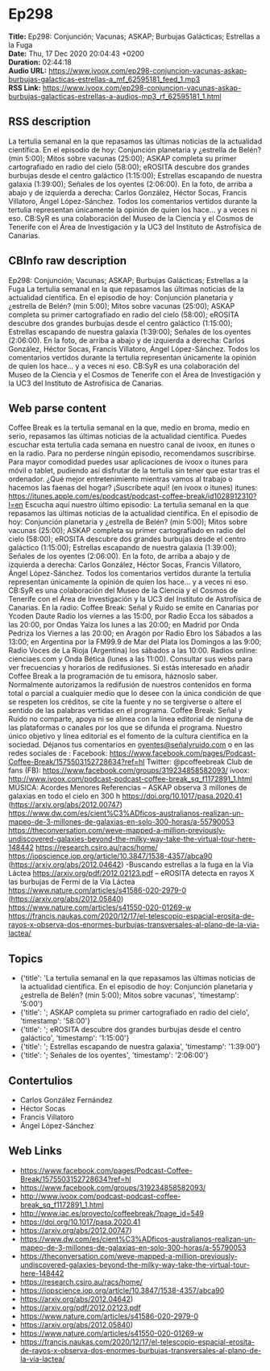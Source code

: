 # Ep298  
**Title:** Ep298: Conjunción; Vacunas; ASKAP; Burbujas Galácticas; Estrellas a la Fuga  
**Date:** Thu, 17 Dec 2020 20:04:43 +0200  
**Duration:** 02:44:18  
**Audio URL:** https://www.ivoox.com/ep298-conjuncion-vacunas-askap-burbujas-galacticas-estrellas-a_mf_62595181_feed_1.mp3  
**RSS Link:** https://www.ivoox.com/ep298-conjuncion-vacunas-askap-burbujas-galacticas-estrellas-a-audios-mp3_rf_62595181_1.html  

## RSS description
La tertulia semanal en la que repasamos las últimas noticias de la actualidad científica. En el episodio de hoy: Conjunción planetaria y ¿estrella de Belén? (min 5:00); Mitos sobre vacunas (25:00); ASKAP completa su primer cartografiado en radio del cielo (58:00); eROSITA descubre dos grandes burbujas desde el centro galáctico (1:15:00); Estrellas escapando de nuestra galaxia (1:39:00); Señales de los oyentes (2:06:00). En la foto, de arriba a abajo y de izquierda a derecha: Carlos González, Héctor Socas, Francis Villatoro, Ángel López-Sánchez. Todos los comentarios vertidos durante la tertulia representan únicamente la opinión de quien los hace... y a veces ni eso. CB:SyR es una colaboración del Museo de la Ciencia y el Cosmos de Tenerife con el Área de Investigación y la UC3 del Instituto de Astrofísica de Canarias.

## CBInfo raw description
Ep298: Conjunción; Vacunas; ASKAP; Burbujas Galácticas; Estrellas a la Fuga
La tertulia semanal en la que repasamos las últimas noticias de la actualidad científica. En el episodio de hoy: Conjunción planetaria y ¿estrella de Belén? (min 5:00); Mitos sobre vacunas (25:00); ASKAP completa su primer cartografiado en radio del cielo (58:00); eROSITA descubre dos grandes burbujas desde el centro galáctico (1:15:00); Estrellas escapando de nuestra galaxia (1:39:00); Señales de los oyentes (2:06:00). En la foto, de arriba a abajo y de izquierda a derecha: Carlos González, Héctor Socas, Francis Villatoro, Ángel López-Sánchez. Todos los comentarios vertidos durante la tertulia representan únicamente la opinión de quien los hace... y a veces ni eso. CB:SyR es una colaboración del Museo de la Ciencia y el Cosmos de Tenerife con el Área de Investigación y la UC3 del Instituto de Astrofísica de Canarias.


## Web parse content
Coffee Break es la tertulia semanal en la que, medio en broma, medio en serio, repasamos las últimas noticias de la actualidad científica. Puedes escuchar esta tertulia cada semana en nuestro canal de ivoox, en itunes o en la radio. Para no perderse ningún episodio, recomendamos suscribirse. Para mayor comodidad puedes usar aplicaciones de ivoox o itunes para móvil o tablet, pudiendo así disfrutar de la tertulia sin tener que estar tras el ordenador. ¿Qué mejor entretenimiento mientras vamos al trabajo o hacemos las faenas del hogar? ¡Suscríbete aquí! (en ivoox o itunes) itunes: https://itunes.apple.com/es/podcast/podcast-coffee-break/id1028912310?l=en Escucha aquí nuestro último episodio: La tertulia semanal en la que repasamos las últimas noticias de la actualidad científica. En el episodio de hoy: Conjunción planetaria y ¿estrella de Belén? (min 5:00); Mitos sobre vacunas (25:00); ASKAP completa su primer cartografiado en radio del cielo (58:00); eROSITA descubre dos grandes burbujas desde el centro galáctico (1:15:00); Estrellas escapando de nuestra galaxia (1:39:00); Señales de los oyentes (2:06:00). En la foto, de arriba a abajo y de izquierda a derecha: Carlos González, Héctor Socas, Francis Villatoro, Ángel López-Sánchez. Todos los comentarios vertidos durante la tertulia representan únicamente la opinión de quien los hace… y a veces ni eso. CB:SyR es una colaboración del Museo de la Ciencia y el Cosmos de Tenerife con el Área de Investigación y la UC3 del Instituto de Astrofísica de Canarias. En la radio: Coffee Break: Señal y Ruido se emite en Canarias por Ycoden Daute Radio los viernes a las 15:00, por Radio Ecca los sábados a las 20:00, por Ondas Yaiza los lunes a las 20:00; en Madrid por Onda Pedriza los Viernes a las 20:00; en Aragón por Radio Ebro los Sábados a las 13:00; en Argentina por la FM99.9 de Mar del Plata los Domingos a las 9:00; Radio Voces de La Rioja (Argentina) los sábados a las 10:00. Radios online: cienciaes.com y Onda Bética (lunes a las 11:00). Consultar sus webs para ver frecuencias y horarios de redifusiones. Si estás interesado en añadir Coffee Break a la programación de tu emisora, háznoslo saber. Normalmente autorizamos la redifusión de nuestros contenidos en forma total o parcial a cualquier medio que lo desee con la única condición de que se respeten los créditos, se cite la fuente y no se tergiverse o altere el sentido de las palabras vertidas en el programa. Coffee Break: Señal y Ruido no comparte, apoya ni se alinea con la línea editorial de ninguna de las plataformas o canales por los que se difunda el programa. Nuestro único objetivo y línea editorial es el fomento de la cultura científica en la sociedad. Déjanos tus comentarios en oyentes@señalyruido.com o en las redes sociales de : Facebook: https://www.facebook.com/pages/Podcast-Coffee-Break/1575503152728634?ref=hl Twitter: @pcoffeebreak Club de fans (FB): https://www.facebook.com/groups/319234858582093/ ivoox: http://www.ivoox.com/podcast-podcast-coffee-break_sq_f1172891_1.html MÚSICA: Acordes Menores Referencias – ASKAP observa 3 millones de galaxias en todo el cielo en 300 h https://doi.org/10.1017/pasa.2020.41 (https://arxiv.org/abs/2012.00747) https://www.dw.com/es/cient%C3%ADficos-australianos-realizan-un-mapeo-de-3-millones-de-galaxias-en-solo-300-horas/a-55790053 https://theconversation.com/weve-mapped-a-million-previously-undiscovered-galaxies-beyond-the-milky-way-take-the-virtual-tour-here-148442 https://research.csiro.au/racs/home/ https://iopscience.iop.org/article/10.3847/1538-4357/abca90 (https://arxiv.org/abs/2012.04642) -Buscando estrellas a la fuga en la Vía Láctea https://arxiv.org/pdf/2012.02123.pdf – eROSITA detecta en rayos X las burbujas de Fermi de la Vía Láctea https://www.nature.com/articles/s41586-020-2979-0 (https://arxiv.org/abs/2012.05840) https://www.nature.com/articles/s41550-020-01269-w https://francis.naukas.com/2020/12/17/el-telescopio-espacial-erosita-de-rayos-x-observa-dos-enormes-burbujas-transversales-al-plano-de-la-via-lactea/

## Topics
- {'title': 'La tertulia semanal en la que repasamos las últimas noticias de la actualidad científica. En el episodio de hoy: Conjunción planetaria y ¿estrella de Belén? (min 5:00); Mitos sobre vacunas', 'timestamp': '5:00'}
- {'title': '; ASKAP completa su primer cartografiado en radio del cielo', 'timestamp': '58:00'}
- {'title': '; eROSITA descubre dos grandes burbujas desde el centro galáctico', 'timestamp': '1:15:00'}
- {'title': '; Estrellas escapando de nuestra galaxia', 'timestamp': '1:39:00'}
- {'title': '; Señales de los oyentes', 'timestamp': '2:06:00'}
## Contertulios
- Carlos González Fernández
- Héctor Socas
- Francis Villatoro
- Ángel López-Sánchez
## Web Links
- https://www.facebook.com/pages/Podcast-Coffee-Break/1575503152728634?ref=hl
- https://www.facebook.com/groups/319234858582093/
- http://www.ivoox.com/podcast-podcast-coffee-break_sq_f1172891_1.html
- http://www.iac.es/proyecto/coffeebreak/?page_id=549
- https://doi.org/10.1017/pasa.2020.41
- https://arxiv.org/abs/2012.00747)
- https://www.dw.com/es/cient%C3%ADficos-australianos-realizan-un-mapeo-de-3-millones-de-galaxias-en-solo-300-horas/a-55790053
- https://theconversation.com/weve-mapped-a-million-previously-undiscovered-galaxies-beyond-the-milky-way-take-the-virtual-tour-here-148442
- https://research.csiro.au/racs/home/
- https://iopscience.iop.org/article/10.3847/1538-4357/abca90
- https://arxiv.org/abs/2012.04642)
- https://arxiv.org/pdf/2012.02123.pdf
- https://www.nature.com/articles/s41586-020-2979-0
- https://arxiv.org/abs/2012.05840)
- https://www.nature.com/articles/s41550-020-01269-w
- https://francis.naukas.com/2020/12/17/el-telescopio-espacial-erosita-de-rayos-x-observa-dos-enormes-burbujas-transversales-al-plano-de-la-via-lactea/